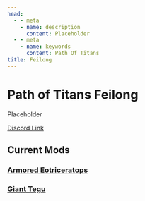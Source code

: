 ```yaml
---
head:
  - - meta
    - name: description
      content: Placeholder
  - - meta
    - name: keywords
      content: Path Of Titans
title: Feilong
---
```


# Path of Titans Feilong

Placeholder

[Discord Link](https://discord.gg/vkugm46RCR)

## Current Mods

### [Armored Eotriceratops](./Path-of-Titans-EoTLC)

<!-- ### [Beaked Pachycephalosaurus](./Path-of-Titans-Armored-Beaked-Pachycephalosaurus) -->

### [Giant Tegu](./Path-of-Titans-Tegu)
